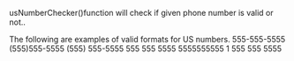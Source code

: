 usNumberChecker()function will check if given phone number is valid or not..

The following are examples of valid formats for US numbers.
555-555-5555
(555)555-5555
(555) 555-5555
555 555 5555
5555555555
1 555 555 5555
